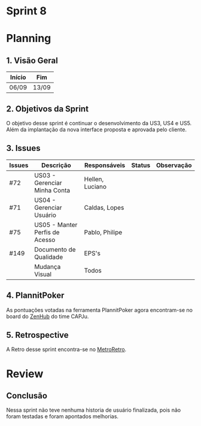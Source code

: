 # Sprint 8

# Planning

## 1. Visão Geral

| Início | Fim   |
| ------ | ----- |
| 06/09  | 13/09 |

## 2. Objetivos da Sprint

O objetivo desse sprint é continuar o desenvolvimento da US3, US4 e US5. Além da implantação da nova interface proposta e aprovada pelo cliente.

## 3. Issues

| Issues | Descrição                      | Responsáveis    | Status | Observação |
| ------ | ------------------------------ | --------------- | ------ | ---------- |
| #72    | US03 - Gerenciar Minha Conta   | Hellen, Luciano |        |            |
| #71    | US04 - Gerenciar Usuário       | Caldas, Lopes   |        |            |
| #75    | US05 - Manter Perfis de Acesso | Pablo, Philipe  |        |            |
| #149   | Documento de Qualidade         | EPS's           |        |            |
|        | Mudança Visual                 | Todos           |        |            |

## 4. PlannitPoker

As pontuações votadas na ferramenta PlannitPoker agora encontram-se no board do [ZenHub](https://github.com/fga-eps-mds/2022-1-CAPJu-Doc#workspaces/2022-1-capju-62b4faabaec0e60011fcf170/board) do time CAPJu.

## 5. Retrospective

A Retro desse sprint encontra-se no [MetroRetro](https://metroretro.io/board/LBFXV1LCP89B).

# Review

## Conclusão

Nessa sprint não teve nenhuma historia de usuário finalizada, pois não foram testadas e foram apontados melhorias.
